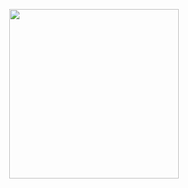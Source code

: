 
<p align="center">
    <img height="300px" src="https://github-readme-stats.vercel.app/api/top-langs/?username=PaytonWebber&hide=html&hide_border=true&layout=compact&langs_count=8&theme=dark" />
</p>
<!--
**PaytonWebber/PaytonWebber** is a ✨ _special_ ✨ repository because its `README.md` (this file) appears on your GitHub profile.

Here are some ideas to get you started:

- 🔭 I’m currently working on ...
- 🌱 I’m currently learning ...
- 👯 I’m looking to collaborate on ...
- 🤔 I’m looking for help with ...
- 💬 Ask me about ...
- 📫 How to reach me: ...
- 😄 Pronouns: ...
- ⚡ Fun fact: ...
-->
